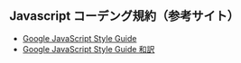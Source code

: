 ## Javascript コーデング規約（参考サイト）

* [Google JavaScript Style Guide](http://google-styleguide.googlecode.com/svn/trunk/javascriptguide.xml)
* [Google JavaScript Style Guide 和訳](http://cou929.nu/data/google_javascript_style_guide/)
